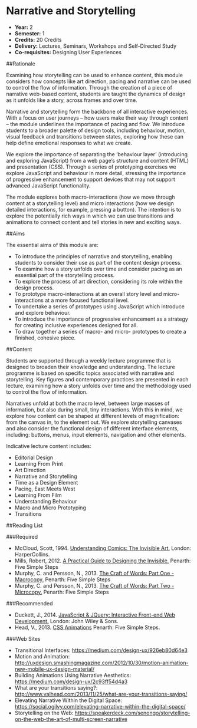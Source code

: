 Narrative and Storytelling
==========================

+ __Year:__ 2
+ __Semester:__ 1
+ __Credits:__ 20 Credits
+ __Delivery:__ Lectures, Seminars, Workshops and Self-Directed Study
+ __Co-requisites:__ Designing User Experiences


##Rationale

Examining how storytelling can be used to enhance content, this module considers how concepts like art direction, pacing and narrative can be used to control the flow of information. Through the creation of a piece of narrative web-based content, students are taught the dynamics of design as it unfolds like a story, across frames and over time.

Narrative and storytelling form the backbone of all interactive experiences. With a focus on user journeys – how users make their way through content – the module underlines the importance of pacing and flow. We introduce students to a broader palette of design tools, including behaviour, motion, visual feedback and transitions between states, exploring how these can help define emotional responses to what we create.

We explore the importance of separating the ‘behaviour layer’ (introducing and exploring JavaScript) from a web page’s structure and content (HTML) and presentation (CSS). Through a series of prototyping exercises we explore JavaScript and behaviour in more detail, stressing the importance of progressive enhancement to support devices that may not support advanced JavaScript functionality.

The module explores both macro-interactions (how we move through content at a storytelling level) and micro interactions (how we design detailed interactions, for example, pressing a button). The intention is to explore the potentially rich ways in which we can use transitions and animations to connect content and tell stories in new and exciting ways.


##Aims

The essential aims of this module are:

+ To introduce the principles of narrative and storytelling, enabling students to consider their use as part of the content design process.
+ To examine how a story unfolds over time and consider pacing as an essential part of the storytelling process.
+ To explore the process of art direction, considering its role within the design process.
+ To prototype macro-interactions at an overall story level and micro-interactions at a more focused functional level.
+ To undertake a series of prototypes using JavaScript which introduce and explore behaviour.
+ To introduce the importance of progressive enhancement as a strategy for creating inclusive experiences designed for all.
+ To draw together a series of macro- and micro- prototypes to create a finished, cohesive piece.


##Content 

Students are supported through a weekly lecture programme that is designed to broaden their knowledge and understanding. The lecture programme is based on specific topics associated with narrative and storytelling. Key figures and contemporary practices are presented in each lecture, examining how a story unfolds over time and the methodology used to control the flow of information.

<!-- The preceding paragraph needs work, especially the first two sentences which need to be merged. -->

Narratives unfold at both the macro level, between large masses of information, but also during small, tiny interactions. With this in mind, we explore how content can be shaped at different levels of magnification: from the canvas in, to the element out. We explore storytelling canvases and also consider the functional design of different interface elements, including: buttons, menus, input elements, navigation and other elements.


Indicative lecture content includes:

+ Editorial Design
+ Learning From Print
+ Art Direction
+ Narrative and Storytelling
+ Time as a Design Element
+ Pacing, East Meets West
+ Learning From Film
+ Understanding Behaviour
+ Macro and Micro Prototyping
+ Transitions


##Reading List

###Required

+ McCloud, Scott, 1994. [Understanding Comics: The Invisible Art.](http://www.amazon.co.uk/exec/obidos/ASIN/006097625X/standardista-21) London: HarperCollins.
+ Mills, Robert, 2012. [A Practical Guide to Designing the Invisible.](http://www.fivesimplesteps.com/products/a-practical-guide-to-designing-the-invisible) Penarth: Five Simple Steps
+ Murphy, C. and Persson, N., 2013. [The Craft of Words: Part One - Macrocopy.](http://www.fivesimplesteps.com/products/the-craft-of-words) Penarth: Five Simple Steps
+ Murphy, C. and Persson, N., 2013. [The Craft of Words: Part Two - Microcopy.](http://www.fivesimplesteps.com/products/the-craft-of-words-microcopy) Penarth: Five Simple Steps
	
	
###Recommended

+ Duckett, J., 2014. [JavaScript & JQuery: Interactive Front-end Web Development.](http://www.amazon.co.uk/exec/obidos/ASIN/1118531647/standardista-21)
London: John Wiley & Sons.
+ Head, V., 2013. [CSS Animations](http://www.fivesimplesteps.com/products/css-animations) Penarth: Five Simple Steps.


###Web Sites

+ Transitional Interfaces: https://medium.com/design-ux/926eb80d64e3
+ Motion and Animation: http://uxdesign.smashingmagazine.com/2012/10/30/motion-animation-new-mobile-ux-design-material/
+ Building Animations Using Narrative Aesthetics: https://medium.com/design-ux/2c93ff54d4a3
+ What are your transitions saying?: http://www.valhead.com/2013/11/25/what-are-your-transitions-saying/
+ Elevating Narrative Within the Digital Space: https://social.ogilvy.com/elevating-narrative-within-the-digital-space/
+ Storytelling on the Web: https://speakerdeck.com/senongo/storytelling-on-the-web-the-art-of-multi-screen-narrative
